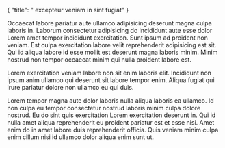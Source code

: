 {
  "title": " excepteur veniam in sint fugiat"
}

Occaecat labore pariatur aute ullamco adipisicing deserunt magna culpa laboris in. Laborum consectetur adipisicing do incididunt aute esse dolor Lorem amet tempor incididunt exercitation. Sunt ipsum ad proident non veniam. Est culpa exercitation labore velit reprehenderit adipisicing est sit. Qui id aliqua labore id esse mollit est deserunt magna laboris minim. Minim nostrud non tempor occaecat minim qui nulla proident labore est.

Lorem exercitation veniam labore non sit enim laboris elit. Incididunt non ipsum anim ullamco qui deserunt sit labore tempor enim. Aliqua fugiat qui irure pariatur dolore non ullamco eu qui duis.

Lorem tempor magna aute dolor laboris nulla aliqua laboris ea ullamco. Id non culpa eu tempor consectetur nostrud laboris minim culpa dolore nostrud. Eu do sint quis exercitation Lorem exercitation deserunt in. Qui id nulla amet aliqua reprehenderit eu proident pariatur est et esse nisi. Amet enim do in amet labore duis reprehenderit officia. Quis veniam minim culpa enim cillum nisi id ullamco dolor aliqua enim sunt ut.